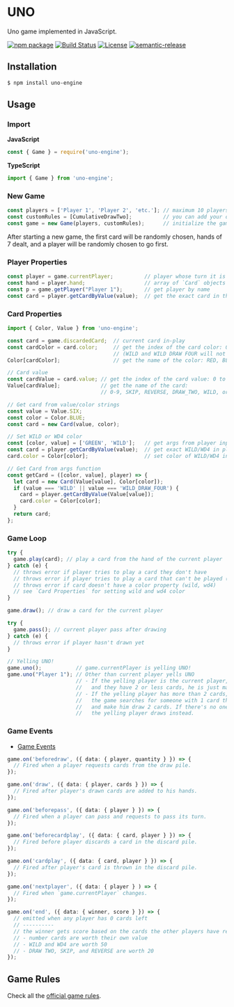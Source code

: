 # UNO

Uno game implemented in JavaScript.

[![npm package](https://img.shields.io/npm/v/uno-engine.svg?label=uno-engine)](https://www.npmjs.com/package/uno-engine)
[![Build Status](https://img.shields.io/travis/danguilherme/uno/master.svg)](https://travis-ci.org/danguilherme/uno)
[![License](https://img.shields.io/github/license/danguilherme/uno.svg)](LICENSE)
[![semantic-release](https://img.shields.io/badge/%20%20%F0%9F%93%A6%F0%9F%9A%80-semantic--release-e10079.svg)](https://github.com/semantic-release/semantic-release)


## Installation
```bash
$ npm install uno-engine
```

## Usage

### Import
**JavaScript**
```js
const { Game } = require('uno-engine');
```

**TypeScript**
```ts
import { Game } from 'uno-engine';
```

### New Game
```ts
const players = ['Player 1', 'Player 2', 'etc.']; // maximum 10 players with unique names
const customRules = [CumulativeDrawTwo];          // you can add your own rules (see https://github.com/danguilherme/uno/tree/v0.1.0-alpha/src/house-rules)
const game = new Game(players, customRules);      // initialize the game
```
After starting a new game, the first card will be randomly chosen, hands of 7 dealt, and a player will be randomly chosen to go first.

### Player Properties
```ts
const player = game.currentPlayer;          // player whose turn it is
const hand = player.hand;                   // array of `Card` objects
const p = game.getPlayer("Player 1");       // get player by name
const card = player.getCardByValue(value);  // get the exact card in the player's hand
```

### Card Properties
```ts
import { Color, Value } from 'uno-engine';

const card = game.discardedCard;  // current card in-play
const cardColor = card.color;     // get the index of the card color: 0 to 3
                                  // (WILD and WILD DRAW FOUR will not have this property set)
Color[cardColor];                 // get the name of the color: RED, BLUE, GREEN, or YELLOW

// Card value
const cardValue = card.value; // get the index of the card value: 0 to 14
Value[cardValue];             // get the name of the card:
                              // 0-9, SKIP, REVERSE, DRAW_TWO, WILD, or WILD_DRAW_TWO

// Get card from value/color strings
const value = Value.SIX;
const color = Color.BLUE;
const card = new Card(value, color);

// Set WILD or WD4 color
const [color, value] = ['GREEN', 'WILD'];   // get args from player input
const card = player.getCardByValue(value);  // get exact WILD/WD4 in player's hand
card.color = Color[color];                  // set color of WILD/WD4 in hand

// Get Card from args function
const getCard = ([color, value], player) => {
  let card = new Card(Value[value], Color[color]);
  if (value === 'WILD' || value === 'WILD_DRAW_FOUR') {
    card = player.getCardByValue(Value[value]);
    card.color = Color[color];
  }
  return card;
};
```

### Game Loop
```ts
try {
  game.play(card); // play a card from the hand of the current player
} catch (e) {
  // throws error if player tries to play a card they don't have
  // throws error if player tries to play a card that can't be played (doesn't match discardedCard)
  // throws error if card doesn't have a color property (wild, wd4)
  // see `Card Properties` for setting wild and wd4 color
}

game.draw(); // draw a card for the current player

try {
  game.pass(); // current player pass after drawing
} catch (e) {
  // throws error if player hasn't drawn yet
}

// Yelling UNO!
game.uno();           // game.currentPlayer is yelling UNO!
game.uno("Player 1"); // Other than current player yells UNO
                      // - If the yelling player is the current player,
                      //   and they have 2 or less cards, he is just marked as "yelled"
                      // - If the yelling player has more than 2 cards,
                      //   the game searches for someone with 1 card that did not yell "UNO!",
                      //   and make him draw 2 cards. If there's no one,
                      //   the yelling player draws instead.
```

### Game Events

- [Game Events](https://github.com/danguilherme/uno/blob/feature/typescript/src/events/game-events.ts)

```ts
game.on('beforedraw', ({ data: { player, quantity } }) => {
  // Fired when a player requests cards from the draw pile.
});

game.on('draw', ({ data: { player, cards } }) => {
  // Fired after player's drawn cards are added to his hands.
});

game.on('beforepass', ({ data: { player } }) => {
  // Fired when a player can pass and requests to pass its turn.
});

game.on('beforecardplay', ({ data: { card, player } }) => {
  // Fired before player discards a card in the discard pile.
});

game.on('cardplay', ({ data: { card, player } }) => {
  // Fired after player's card is thrown in the discard pile.
});

game.on('nextplayer', ({ data: { player } ) => {
  // Fired when `game.currentPlayer` changes.
});

game.on('end', ({ data: { winner, score } }) => {
  // emitted when any player has 0 cards left
  // ----------
  // the winner gets score based on the cards the other players have remaining at the end:
  // - number cards are worth their own value
  // - WILD and WD4 are worth 50
  // - DRAW TWO, SKIP, and REVERSE are worth 20
});
```

## Game Rules

Check all the [official game rules](RULES.md).
